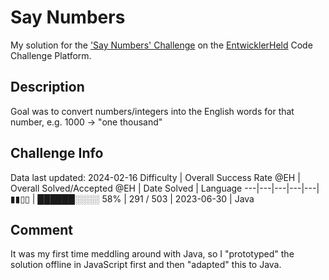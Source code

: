 # Say Numbers

My solution for the ['Say Numbers' Challenge](https://platform.entwicklerheld.de/challenge/say-numbers?technology=Java) on the [EntwicklerHeld](https://platform.entwicklerheld.de/) Code Challenge Platform.

## Description
Goal was to convert numbers/integers into the English words for that number, e.g. 1000 -> "one thousand"

## Challenge Info
Data last updated: 2024-02-16
Difficulty | Overall Success Rate @EH | Overall Solved/Accepted @EH | Date Solved | Language
---|---|---|---|---|
▮▮▯▯ | ██████░░░░ 58% | 291 / 503 | 2023-06-30 | Java

## Comment
It was my first time meddling around with Java, so I "prototyped" the solution offline in JavaScript first and then "adapted" this to Java. 